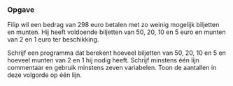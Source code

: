 ### Opgave

Filip wil een bedrag van 298 euro betalen met zo weinig mogelijk biljetten en munten. Hij heeft voldoende biljetten van 50, 20, 10 en 5 euro en munten van 2 en 1 euro ter beschikking.

Schrijf een programma dat berekent hoeveel biljetten van 50, 20, 10 en 5 en hoeveel munten van 2 en 1 hij nodig heeft. Schrijf minstens één lijn commentaar en gebruik minstens zeven variabelen. Toon de aantallen in deze volgorde op één lijn.
